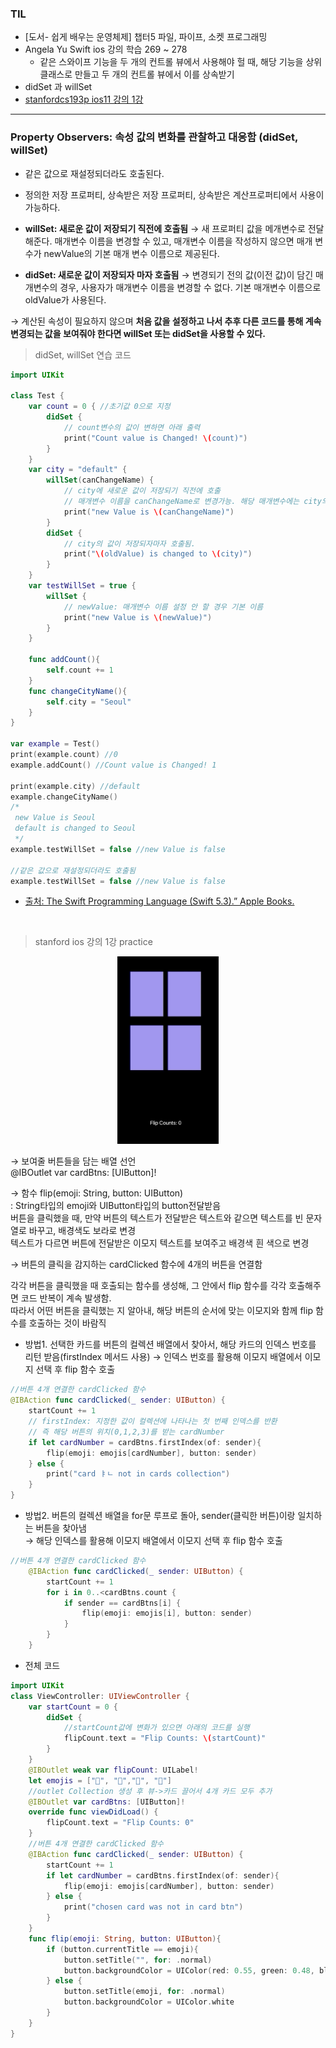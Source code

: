 ### TIL

- [도서- 쉽게 배우는 운영체제] 챕터5  파일, 파이프, 소켓 프로그래밍
- Angela Yu Swift ios 강의 학습 269 ~ 278
    - 같은 스와이프 기능을 두 개의 컨트롤 뷰에서 사용해야 헐 때, 해당 기능을 상위 클래스로 만들고 두 개의 컨트롤 뷰에서 이를 상속받기
- didSet 과 willSet
- [stanfordcs193p ios11 강의 1강](https://www.youtube.com/watch?v=71pyOB4TPRE&list=PLPA-ayBrweUzGFmkT_W65z64MoGnKRZMq)

---

### Property Observers: 속성 값의 변화를 관찰하고 대응함 (didSet, willSet)
- 같은 값으로 재설정되더라도 호출된다.
- 정의한 저장 프로퍼티, 상속받은 저장 프로퍼티, 상속받은 계산프로퍼티에서 사용이 가능하다.

- **willSet: 새로운 값이 저장되기 직전에 호출됨**
→ 새 프로퍼티 값을 메개변수로 전달해준다. 매개변수 이름을 변경할 수 있고, 매개변수 이름을 작성하지 않으면 매개 변수가 newValue의 기본 매개 변수 이름으로 제공된다.
- **didSet: 새로운 값이 저장되자 마자 호출됨**
→ 변경되기 전의 값(이전 값)이 담긴 매개변수의 경우, 사용자가 매개변수 이름을 변경할 수 없다. 기본 매개변수 이름으로 oldValue가 사용된다.

→ 계산된 속성이 필요하지 않으며 **처음 값을 설정하고 나서 추후 다른 코드를 통해 계속 변경되는 값을 보여줘야 한다면 willSet 또는 didSet을 사용할 수 있다.**

> didSet, willSet 연습 코드
```swift
import UIKit

class Test {
    var count = 0 { //초기값 0으로 지정
        didSet {
            // count변수의 값이 변하면 아래 출력
            print("Count value is Changed! \(count)")
        }
    }
    var city = "default" {
        willSet(canChangeName) {
            // city에 새로운 값이 저장되기 직전에 호출
            // 매개변수 이름을 canChangeName로 변경가능. 해당 매개변수에는 city의 새로운 값이 전달됨
            print("new Value is \(canChangeName)")
        }
        didSet {
            // city의 값이 저장되자마자 호출됨.
            print("\(oldValue) is changed to \(city)")
        }
    }
    var testWillSet = true {
        willSet {
            // newValue: 매개변수 이름 설정 안 할 경우 기본 이름
            print("new Value is \(newValue)")
        }
    }
    
    func addCount(){
        self.count += 1
    }
    func changeCityName(){
        self.city = "Seoul"
    }
}

var example = Test()
print(example.count) //0
example.addCount() //Count value is Changed! 1

print(example.city) //default
example.changeCityName()
/*
 new Value is Seoul
 default is changed to Seoul
 */
example.testWillSet = false //new Value is false

//같은 값으로 재설정되더라도 호출됨
example.testWillSet = false //new Value is false
```

- [출처: The Swift Programming Language (Swift 5.3).” Apple Books.](https://books.apple.com/kr/book/the-swift-programming-language-swift-5-3/id881256329?l=en)

<br>

> stanford ios 강의 1강 practice
<div align="center">
<img src="../../images/20210129/lecture1.gif" height="300"/>
</div>

→ 보여줄 버튼들을 담는 배열 선언 <br>
 @IBOutlet var cardBtns: [UIButton]! 

→ 함수 flip(emoji: String, button: UIButton) <br>: String타입의 emoji와 UIButton타입의 button전달받음<br>
버튼을 클릭했을 때, 만약 버튼의 텍스트가 전달받은 텍스트와 같으면 텍스트를 빈 문자열로 바꾸고, 배경색도 보라로 변경<br> 
텍스트가 다르면 버튼에 전달받은 이모지 텍스트를 보여주고 배경색 흰 색으로 변경

→ 버튼의 클릭을 감지하는 cardClicked 함수에 4개의 버튼을 연결함

각각 버튼을 클릭했을 때 호출되는 함수를 생성해, 그 안에서 flip 함수를 각각 호출해주면 코드 반복이 계속 발생함. <br> 
따라서 어떤 버튼을 클릭했는 지 알아내, 해당 버튼의 순서에 맞는 이모지와 함께 flip 함수를 호출하는 것이 바람직

- 방법1. 선택한 카드를 버튼의 컬렉션 배열에서 찾아서, 해당 카드의 인덱스 번호를 리턴 받음(firstIndex 메서드 사용) → 인덱스 번호를 활용해 이모지 배열에서 이모지 선택 후 flip 함수 호출

```swift
//버튼 4개 연결한 cardClicked 함수
@IBAction func cardClicked(_ sender: UIButton) {
    startCount += 1
    // firstIndex: 지정한 값이 컬렉션에 나타나는 첫 번째 인덱스를 반환
    // 즉 해당 버튼의 위치(0,1,2,3)를 받는 cardNumber
    if let cardNumber = cardBtns.firstIndex(of: sender){
        flip(emoji: emojis[cardNumber], button: sender)
    } else {
        print("card ㅑㄴ not in cards collection")
    }
} 
```

- 방법2. 버튼의 컬렉션 배열을 for문 루프로 돌아, sender(클릭한 버튼)이랑 일치하는 버튼을 찾아냄 <br>→ 해당 인덱스를 활용해 이모지 배열에서 이모지 선택 후 flip 함수 호출

```swift
//버튼 4개 연결한 cardClicked 함수
    @IBAction func cardClicked(_ sender: UIButton) {
        startCount += 1
        for i in 0..<cardBtns.count {
            if sender == cardBtns[i] {
                flip(emoji: emojis[i], button: sender)
            }
        }
    }
```

- 전체 코드
```swift
import UIKit
class ViewController: UIViewController {
    var startCount = 0 {
        didSet {
            //startCount값에 변화가 있으면 아래의 코드를 실행
            flipCount.text = "Flip Counts: \(startCount)"
        }
    }
    @IBOutlet weak var flipCount: UILabel!
    let emojis = ["🎃", "💩","🎃", "💩"]
    //outlet Collection 생성 후 뷰->카드 끌어서 4개 카드 모두 추가
    @IBOutlet var cardBtns: [UIButton]!
    override func viewDidLoad() {
        flipCount.text = "Flip Counts: 0"
    }
    //버튼 4개 연결한 cardClicked 함수
    @IBAction func cardClicked(_ sender: UIButton) {
        startCount += 1
        if let cardNumber = cardBtns.firstIndex(of: sender){
            flip(emoji: emojis[cardNumber], button: sender)
        } else {
            print("chosen card was not in card btn")
        }
    }
    func flip(emoji: String, button: UIButton){
        if (button.currentTitle == emoji){
            button.setTitle("", for: .normal)
            button.backgroundColor = UIColor(red: 0.55, green: 0.48, blue: 0.90, alpha: 1.00)
        } else {
            button.setTitle(emoji, for: .normal)
            button.backgroundColor = UIColor.white
        }
    }
}
```